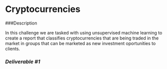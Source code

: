# Cryptocurrencies

###Description

In this challenge we are tasked with using unsupervised machine learning to create a report that classifies cryptocurrencies that are being traded in the market in groups that can be marketed as new investment oportunities to clients.

### *Deliverable #1*

